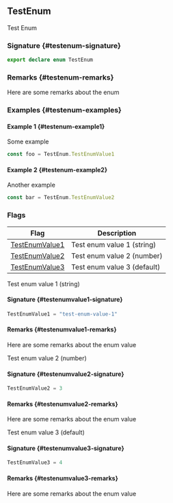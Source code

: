 ## TestEnum

Test Enum

### Signature {#testenum-signature}

```typescript
export declare enum TestEnum
```

### Remarks {#testenum-remarks}

Here are some remarks about the enum

### Examples {#testenum-examples}

#### Example 1 {#testenum-example1}

Some example

```typescript
const foo = TestEnum.TestEnumValue1
```

#### Example 2 {#testenum-example2}

Another example

```ts
const bar = TestEnum.TestEnumValue2
```

### Flags

| Flag | Description |
| --- | --- |
| [TestEnumValue1](docs/simple-suite-test/testenum-testenumvalue1-enummember) | Test enum value 1 (string) |
| [TestEnumValue2](docs/simple-suite-test/testenum-testenumvalue2-enummember) | Test enum value 2 (number) |
| [TestEnumValue3](docs/simple-suite-test/testenum-testenumvalue3-enummember) | Test enum value 3 (default) |

Test enum value 1 (string)

#### Signature {#testenumvalue1-signature}

```typescript
TestEnumValue1 = "test-enum-value-1"
```

#### Remarks {#testenumvalue1-remarks}

Here are some remarks about the enum value

Test enum value 2 (number)

#### Signature {#testenumvalue2-signature}

```typescript
TestEnumValue2 = 3
```

#### Remarks {#testenumvalue2-remarks}

Here are some remarks about the enum value

Test enum value 3 (default)

#### Signature {#testenumvalue3-signature}

```typescript
TestEnumValue3 = 4
```

#### Remarks {#testenumvalue3-remarks}

Here are some remarks about the enum value
